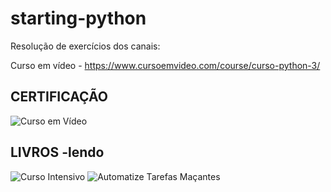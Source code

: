 # starting-python

Resolução de exercícios dos canais:

Curso em vídeo - https://www.cursoemvideo.com/course/curso-python-3/

CERTIFICAÇÃO
-
![Curso em Vídeo](https://lh6.googleusercontent.com/fmFlcWrnDPqJdyRWw2B8PcjfkYibPf2BA6Nqyp2lY_zCIOBzzOp017VIfoM0Ou5KpTzLwWzZMmjQ_VeM9XhCWuAWCPingctCtDRmzA0TmllPo-QRezk3=w1175)

LIVROS -lendo
-
![Curso Intensivo](https://cache.skoob.com.br/local/images//b5fvGlg18D-kqwTvhPaGqu7DJQk=/200x/center/top/smart/filters:format(jpeg)/https://skoob.s3.amazonaws.com/livros/585015/CURSO_INTENSIVO_DE_PYTHON_1463509877585015SK1463509877B.jpg)
![Automatize Tarefas Maçantes](https://cache.skoob.com.br/local/images//BQPgEj22e4ihjVhIx5BOdFLQZAI=/200x/center/top/smart/filters:format(jpeg)/https://skoob.s3.amazonaws.com/livros/521334/AUTOMATIZE_TAREFAS_MACANTES_CO_1439475891521334SK1439475891B.jpg)
